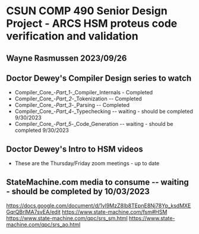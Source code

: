 # CSUN COMP 490 Senior Design Project - ARCS HSM proteus code verification and validation

## Wayne Rasmussen   2023/09/26 ##

## Doctor Dewey's Compiler Design series to watch ##
  - Compiler_Core_-_Part_1_-_Compiler_Internals  - Completed
  - Compiler_Core_-_Part_2_-_Tokenization  -- Completed
  - Compiler_Core_-_Part_3_-_Parsing  --  Completed
  - Compiler_Core_-_Part_4_-_Typechecking  -- waiting - should be completed 9/30/2023
  - Compiler_Core_-_Part_5_-_Code_Generation  -- waiting - should be completed 9/30/2023

## Doctor Dewey's Intro to HSM videos ##
  - These are the Thursday/Friday zoom meetings - up to date

## StateMachine.com media to consume -- waiting - should be completed by 10/03/2023 ##

<https://docs.google.com/document/d/1yl9MzZ8Ib8TEpnE8Nj78Yp_ksdMXEGqrQBrlMA7svEA/edit>
<https://www.state-machine.com/fsm#HSM>
<https://www.state-machine.com/qpc/srs_sm.html>
<https://www.state-machine.com/qpc/srs_ao.html>
